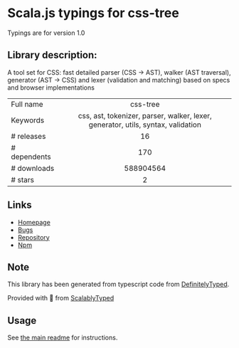 
# Scala.js typings for css-tree

Typings are for version 1.0

## Library description:
A tool set for CSS: fast detailed parser (CSS → AST), walker (AST traversal), generator (AST → CSS) and lexer (validation and matching) based on specs and browser implementations

|                    |                 |
| ------------------ | :-------------: |
| Full name          | css-tree |
| Keywords           | css, ast, tokenizer, parser, walker, lexer, generator, utils, syntax, validation |
| # releases         | 16 |
| # dependents       | 170 |
| # downloads        | 588904564 |
| # stars            | 2 |

## Links
- [Homepage](https://github.com/csstree/csstree#readme)
- [Bugs](https://github.com/csstree/csstree/issues)
- [Repository](https://github.com/csstree/csstree)
- [Npm](https://www.npmjs.com/package/css-tree)
    


## Note
This library has been generated from typescript code from [DefinitelyTyped](https://definitelytyped.org).

Provided with :purple_heart: from [ScalablyTyped](https://github.com/oyvindberg/ScalablyTyped)

## Usage
See [the main readme](../../readme.md) for instructions.



